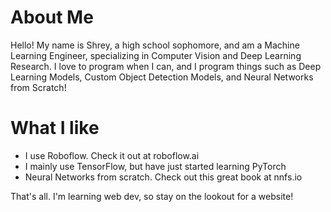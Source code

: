 # About Me
Hello! My name is Shrey, a high school sophomore, and am a Machine Learning Engineer, specializing in Computer Vision and Deep Learning Research. I love to program when I can, and I program things such as Deep Learning Models, Custom Object Detection Models, and Neural Networks from Scratch! 

# What I like
- I use Roboflow. Check it out at roboflow.ai
- I mainly use TensorFlow, but have just started learning PyTorch
- Neural Networks from scratch. Check out this great book at nnfs.io

That's all. I'm learning web dev, so stay on the lookout for a website!

